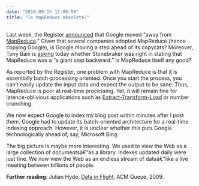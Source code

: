 ```yaml
---
date: "2010-09-15 12:00:00"
title: "Is MapReduce obsolete?"
---
```




Last week, the Register [announced](http://www.theregister.co.uk/2010/09/09/google_caffeine_explained/) that Google moved &ldquo;away from [MapReduce](https://en.wikipedia.org/wiki/MapReduce).&rdquo; Given that several companies adopted MapReduce (hence copying Google), is Google moving a step ahead of its copycats? Moreover, Tony Bain is [asking](http://blog.tonybain.com/tony_bain/2010/09/was-stonebraker-right.html) today whether Stonebraker was right in stating that MapReduce was a &ldquo;a giant step backward.&rdquo; Is MapReduce itself any good?

As reported by the Register, one problem with MapReduce is that it is essentially batch-processing oriented. Once you start the process, you can&rsquo;t easily update the input data and expect the output to be sane. Thus, MapReduce is poor at real-time processing. Yet, it will remain fine for latence-oblivious applications such as [Extract-Transform-Load](https://en.wikipedia.org/wiki/Extract,_transform,_load) or number crunching.

We now expect Google to index my blog post within minutes after I post them. Google had to update its batch-oriented architecture for a real-time indexing approach. However, it is unclear whether this puts Google technologically ahead of, say, Microsoft Bing.

The big picture is maybe more interesting. We used to view the Web as a large collection of documentsâ€”as a library. Indexes updated daily were just fine. We now view the Web as an endless stream of dataâ€”like a live meeting between billions of people.

__Further reading__: Julian Hyde, [Data in Flight](http://queue.acm.org/detail.cfm?id=1667562), ACM Queue, 2009.

